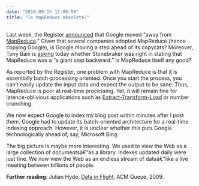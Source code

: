 ```yaml
---
date: "2010-09-15 12:00:00"
title: "Is MapReduce obsolete?"
---
```




Last week, the Register [announced](http://www.theregister.co.uk/2010/09/09/google_caffeine_explained/) that Google moved &ldquo;away from [MapReduce](https://en.wikipedia.org/wiki/MapReduce).&rdquo; Given that several companies adopted MapReduce (hence copying Google), is Google moving a step ahead of its copycats? Moreover, Tony Bain is [asking](http://blog.tonybain.com/tony_bain/2010/09/was-stonebraker-right.html) today whether Stonebraker was right in stating that MapReduce was a &ldquo;a giant step backward.&rdquo; Is MapReduce itself any good?

As reported by the Register, one problem with MapReduce is that it is essentially batch-processing oriented. Once you start the process, you can&rsquo;t easily update the input data and expect the output to be sane. Thus, MapReduce is poor at real-time processing. Yet, it will remain fine for latence-oblivious applications such as [Extract-Transform-Load](https://en.wikipedia.org/wiki/Extract,_transform,_load) or number crunching.

We now expect Google to index my blog post within minutes after I post them. Google had to update its batch-oriented architecture for a real-time indexing approach. However, it is unclear whether this puts Google technologically ahead of, say, Microsoft Bing.

The big picture is maybe more interesting. We used to view the Web as a large collection of documentsâ€”as a library. Indexes updated daily were just fine. We now view the Web as an endless stream of dataâ€”like a live meeting between billions of people.

__Further reading__: Julian Hyde, [Data in Flight](http://queue.acm.org/detail.cfm?id=1667562), ACM Queue, 2009.

